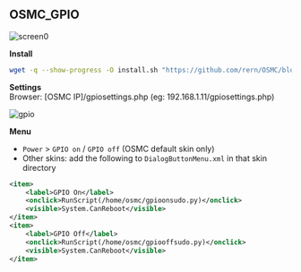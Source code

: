 OSMC_GPIO
---

![screen0](https://github.com/rern/Assets/blob/master/OSMC_GPIO/kodigpio.jpg)  

**Install**
```sh
wget -q --show-progress -O install.sh "https://github.com/rern/OSMC/blob/master/OSMC_GPIO/install.sh?raw=1"; chmod +x install.sh; ./install.sh
```

**Settings**  
Browser: [OSMC IP]/gpiosettings.php (eg: 192.168.1.11/gpiosettings.php)  

![gpio](https://github.com/rern/Assets/blob/master/OSMC_GPIO/gpio.jpg)  

**Menu**  
- `Power` > `GPIO on` / `GPIO off` (OSMC default skin only)  
- Other skins: add the following to `DialogButtonMenu.xml` in that skin directory  
```xml
<item>
	<label>GPIO On</label>
	<onclick>RunScript(/home/osmc/gpioonsudo.py)</onclick>
	<visible>System.CanReboot</visible>
</item>
<item>
	<label>GPIO Off</label>
	<onclick>RunScript(/home/osmc/gpiooffsudo.py)</onclick>
	<visible>System.CanReboot</visible>
</item>
```
